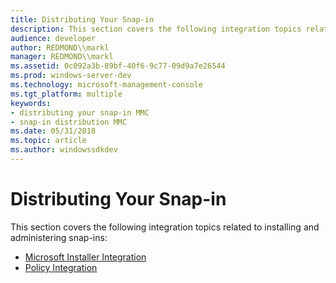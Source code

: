 ```yaml
---
title: Distributing Your Snap-in
description: This section covers the following integration topics related to installing and administering snap-ins
audience: developer
author: REDMOND\\markl
manager: REDMOND\\markl
ms.assetid: 0c092a3b-89bf-40f6-9c77-09d9a7e26544
ms.prod: windows-server-dev
ms.technology: microsoft-management-console
ms.tgt_platform: multiple
keywords:
- distributing your snap-in MMC
- snap-in distribution MMC
ms.date: 05/31/2018
ms.topic: article
ms.author: windowssdkdev
---
```


# Distributing Your Snap-in

This section covers the following integration topics related to installing and administering snap-ins:

-   [Microsoft Installer Integration](microsoft-installer-integration.md)
-   [Policy Integration](policy-integration.md)

 

 




